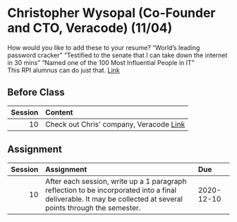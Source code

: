 Christopher Wysopal (Co-Founder and CTO, Veracode) (11/04)
============================

How would you like to add these to your resume? 
  “World’s leading password cracker” 
  “Testified to the senate that I can take down the internet in 30 mins” 
  “Named one of the 100 Most Influential People in IT”   
This RPI alumnus can do just that.
 [Link](../../sessions/session10)

## Before Class

|   Session | Content                                                              |
|----------:|:---------------------------------------------------------------------|
|        10 | Check out Chris' company, Veracode [Link](https://www.veracode.com/) |


## Assignment

|   Session | Assignment                                                                                                                                                     | Due        |
|----------:|:---------------------------------------------------------------------------------------------------------------------------------------------------------------|:-----------|
|        10 | After each session, write up a 1 paragraph reflection to be incorporated into a final deliverable. It may be collected at several points through the semester. | 2020-12-10 |

